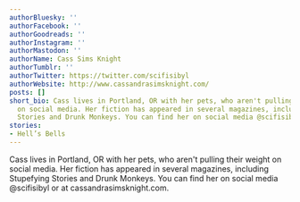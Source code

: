 ```yaml
---
authorBluesky: ''
authorFacebook: ''
authorGoodreads: ''
authorInstagram: ''
authorMastodon: ''
authorName: Cass Sims Knight
authorTumblr: ''
authorTwitter: https://twitter.com/scifisibyl
authorWebsite: http://www.cassandrasimsknight.com/
posts: []
short_bio: Cass lives in Portland, OR with her pets, who aren't pulling their weight
  on social media. Her fiction has appeared in several magazines, including Stupefying
  Stories and Drunk Monkeys. You can find her on social media @scifisibyl or at cassandrasimsknight.com.
stories:
- Hell’s Bells
---
```


Cass lives in Portland, OR with her pets, who aren't pulling their weight on social media. Her fiction has appeared in several magazines, including Stupefying Stories and Drunk Monkeys. You can find her on social media @scifisibyl or at cassandrasimsknight.com.